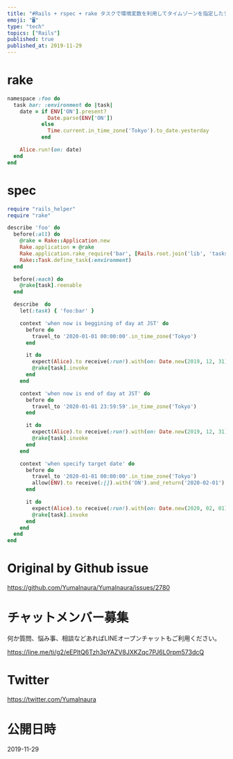 ```yaml
---
title: "#Rails + rspec + rake タスクで環境変数を利用してタイムゾーンを指定したテストをする例 ( specify local "
emoji: "🖥"
type: "tech"
topics: ["Rails"]
published: true
published_at: 2019-11-29
---
```


# rake

```rb
namespace :foo do
  task bar: :environment do |task|
    date = if ENV['ON'].present?
             Date.parse(ENV['ON'])
           else
             Time.current.in_time_zone('Tokyo').to_date.yesterday
           end

    Alice.run!(on: date)
  end
end
```

# spec

```rb
require "rails_helper"
require "rake"

describe 'foo' do
  before(:all) do
    @rake = Rake::Application.new
    Rake.application = @rake
    Rake.application.rake_require('bar', [Rails.root.join('lib', 'tasks', 'foo')])
    Rake::Task.define_task(:environment)
  end

  before(:each) do
    @rake[task].reenable
  end

  describe  do
    let(:task) { 'foo:bar' }

    context 'when now is beggining of day at JST' do
      before do
        travel_to '2020-01-01 00:00:00'.in_time_zone('Tokyo')
      end

      it do
        expect(Alice).to receive(:run!).with(on: Date.new(2019, 12, 31))
        @rake[task].invoke
      end
    end

    context 'when now is end of day at JST' do
      before do
        travel_to '2020-01-01 23:59:59'.in_time_zone('Tokyo')
      end

      it do
        expect(Alice).to receive(:run!).with(on: Date.new(2019, 12, 31))
        @rake[task].invoke
      end
    end

    context 'when specify target date' do
      before do
        travel_to '2020-01-01 00:00:00'.in_time_zone('Tokyo')
        allow(ENV).to receive(:[]).with('ON').and_return('2020-02-01')
      end

      it do
        expect(Alice).to receive(:run!).with(on: Date.new(2020, 02, 01))
        @rake[task].invoke
      end
    end
  end
end
```

# Original by Github issue

https://github.com/YumaInaura/YumaInaura/issues/2780








<!-- Update From Qiita API -->

# チャットメンバー募集


何か質問、悩み事、相談などあればLINEオープンチャットもご利用ください。

https://line.me/ti/g2/eEPltQ6Tzh3pYAZV8JXKZqc7PJ6L0rpm573dcQ





# Twitter


https://twitter.com/YumaInaura


<!-- Update From Qiita API -->



# 公開日時

2019-11-29

